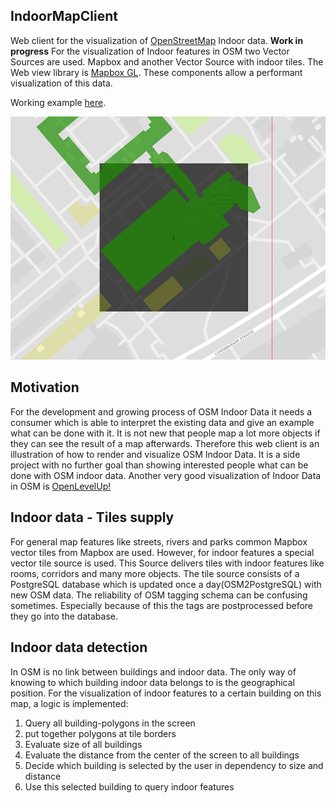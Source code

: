 ## IndoorMapClient

Web client for the visualization of [OpenStreetMap](https://osm.org) Indoor data. **Work in progress**
For the visualization of Indoor features in OSM two Vector Sources are used. Mapbox and another Vector Source with indoor tiles. The Web view library is [Mapbox GL](https://github.com/mapbox/mapbox-gl-js). These components allow a performant visualization of this data.

Working example [here](https://sebastiansettgast.com/IndoorMapClient/). 

![alt text](./example.png?raw=true "Example")

## Motivation

For the development and growing process of OSM Indoor Data it needs a consumer which is able to interpret the existing data and give an example what can be done with it. It is not new that people map a lot more objects if they can see the result of a map afterwards.
Therefore this web client is an illustration of how to render and visualize OSM Indoor Data. It is a side project with no further goal than showing interested people what can be done with OSM indoor data. 
Another very good visualization of Indoor Data in OSM is [OpenLevelUp!](https://openlevelup.net/)


## Indoor data - Tiles supply

For general map features like streets, rivers and parks common Mapbox vector tiles from Mapbox are used. However, for indoor features a special vector tile source is used. This Source delivers tiles with indoor features like rooms, corridors and many more objects. 
The tile source consists of a PostgreSQL database which is updated once a day(OSM2PostgreSQL) with new OSM data. 
The reliability of OSM tagging schema can be confusing sometimes. Especially because of this the tags are postprocessed before they go into the database.


## Indoor data detection

In OSM is no link between buildings and indoor data. The only way of knowing to which building indoor data belongs to is the geographical position. For the visualization of indoor features to a certain building on this map, a logic is implemented:

1. Query all building-polygons in the screen
2. put together polygons at tile borders
3. Evaluate size of all buildings
4. Evaluate the distance from the center of the screen to all buildings
5. Decide which building is selected by the user in dependency to size and distance
6. Use this selected building to query indoor features

